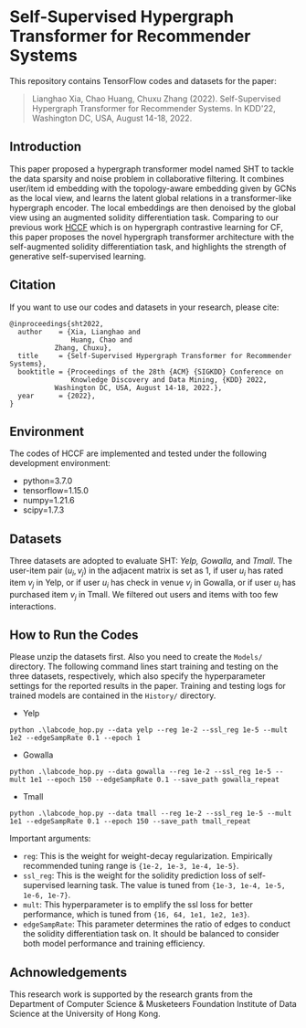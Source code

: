 # Self-Supervised Hypergraph Transformer for Recommender Systems

This repository contains TensorFlow codes and datasets for the paper:
> Lianghao Xia, Chao Huang, Chuxu Zhang (2022). Self-Supervised Hypergraph Transformer for Recommender Systems. In KDD'22, Washington DC, USA, August 14-18, 2022.

## Introduction
This paper proposed a hypergraph transformer model named SHT to tackle the data sparsity and noise problem in collaborative filtering. It combines user/item id embedding with the topology-aware embedding given by GCNs as the local view, and learns the latent global relations in a transformer-like hypergraph encoder. The local embeddings are then denoised by the global view using an augmented solidity differentiation task. Comparing to our previous work <a href='https://github.com/akaxlh/HCCF'>HCCF</a> which is on hypergraph contrastive learning for CF, this paper proposes the novel hypergraph transformer architecture with the self-augmented solidity differentiation task, and highlights the strength of generative self-supervised learning.

## Citation
If you want to use our codes and datasets in your research, please cite:
```
@inproceedings{sht2022,
  author    = {Xia, Lianghao and
               Huang, Chao and
	       Zhang, Chuxu},
  title     = {Self-Supervised Hypergraph Transformer for Recommender Systems},
  booktitle = {Proceedings of the 28th {ACM} {SIGKDD} Conference on
               Knowledge Discovery and Data Mining, {KDD} 2022, 
	       Washington DC, USA, August 14-18, 2022.},
  year      = {2022},
}
```

## Environment
The codes of HCCF are implemented and tested under the following development environment:
* python=3.7.0
* tensorflow=1.15.0
* numpy=1.21.6
* scipy=1.7.3

## Datasets
Three datasets are adopted to evaluate SHT: <i> Yelp, Gowalla, </i>and <i>Tmall</i>. The user-item pair $(u_i, v_j)$ in the adjacent matrix is set as 1, if user $u_i$ has rated item $v_j$ in Yelp, or if user $u_i$ has check in venue $v_j$ in Gowalla, or if user $u_i$ has purchased item $v_j$ in Tmall. We filtered out users and items with too few interactions.

## How to Run the Codes
Please unzip the datasets first. Also you need to create the `Models/` directory. The following command lines start training and testing on the three datasets, respectively, which also specify the hyperparameter settings for the reported results in the paper. Training and testing logs for trained models are contained in the `History/` directory.

* Yelp
```
python .\labcode_hop.py --data yelp --reg 1e-2 --ssl_reg 1e-5 --mult 1e2 --edgeSampRate 0.1 --epoch 1
```
* Gowalla
```
python .\labcode_hop.py --data gowalla --reg 1e-2 --ssl_reg 1e-5 --mult 1e1 --epoch 150 --edgeSampRate 0.1 --save_path gowalla_repeat
 ```
 * Tmall
```
python .\labcode_hop.py --data tmall --reg 1e-2 --ssl_reg 1e-5 --mult 1e1 --edgeSampRate 0.1 --epoch 150 --save_path tmall_repeat
```
Important arguments:
* `reg`: This is the weight for weight-decay regularization. Empirically recommended tuning range is `{1e-2, 1e-3, 1e-4, 1e-5}`.
* `ssl_reg`: This is the weight for the solidity prediction loss of self-supervised learning task. The value is tuned from `{1e-3, 1e-4, 1e-5, 1e-6, 1e-7}`.
* `mult`: This hyperparameter is to emplify the ssl loss for better performance, which is tuned from `{16, 64, 1e1, 1e2, 1e3}`.
* `edgeSampRate`: This parameter determines the ratio of edges to conduct the solidity differentiation task on. It should be balanced to consider both model performance and training efficiency.

## Achnowledgements
This research work is supported by the research grants from the Department of Computer Science & Musketeers Foundation Institute of Data Science at the University of Hong Kong.
